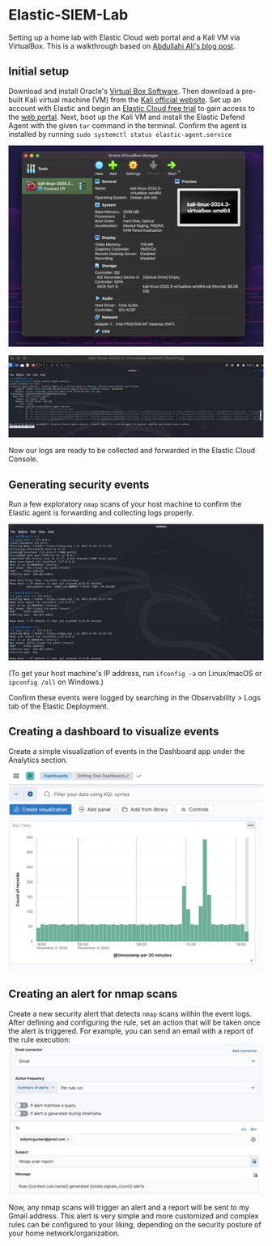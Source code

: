 # Elastic-SIEM-Lab
Setting up a home lab with Elastic Cloud web portal and a Kali VM via VirtualBox. This is a walkthrough based on [Abdullahi Ali's blog post](https://medium.com/@aali23/a-simple-elastic-siem-lab-6765159ee2b2). 

## Initial setup
Download and install Oracle's [Virtual Box Software](https://www.virtualbox.org/wiki/Downloads). Then download a pre-built Kali virtual machine (VM) from the [Kali official website](https://www.kali.org/get-kali/#kali-virtual-machines). Set up an account with Elastic and begin an [Elastic Cloud free trial](https://cloud.elastic.co/registration) to gain access to the [web portal](https://cloud.elastic.co). Next, boot up the Kali VM and install the Elastic Defend Agent with the given `tar` command in the terminal. Confirm the agent is installed by running `sudo systemctl status elastic-agent.service` 

![Booting up the Kali VM](https://github.com/kmcg55/Elastic-SIEM-Lab/blob/master/img/image1.jpg)

![Elastic agent installation confirmation](https://github.com/kmcg55/Elastic-SIEM-Lab/blob/master/img/image2.jpg)

Now our logs are ready to be collected and forwarded in the Elastic Cloud Console.

## Generating security events
Run a few exploratory `nmap` scans of your host machine to confirm the Elastic agent is forwarding and collecting logs properly.

![Initial nmap scans](https://github.com/kmcg55/Elastic-SIEM-Lab/blob/master/img/image3.jpg)

(To get your host machine's IP address, run `ifconfig -a` on Linux/macOS or `ipconfig /all` on Windows.)

Confirm these events were logged by searching in the Observability > Logs tab of the Elastic Deployment. 

## Creating a dashboard to visualize events
Create a simple visualization of events in the Dashboard app under the Analytics section.

![Test dashboard](https://github.com/kmcg55/Elastic-SIEM-Lab/blob/master/img/image4.jpg)

## Creating an alert for nmap scans
Create a new security alert that detects `nmap` scans within the event logs. After defining and configuring the rule, set an action that will be taken once the alert is triggered. For example, you can send an email with a report of the rule execution: 
![Setting an email alert for the rule](https://github.com/kmcg55/Elastic-SIEM-Lab/blob/master/img/image5.jpg)

Now, any nmap scans will trigger an alert and a report will be sent to my Gmail address. This alert is very simple and more customized and complex rules can be configured to your liking, depending on the security posture of your home network/organization.
